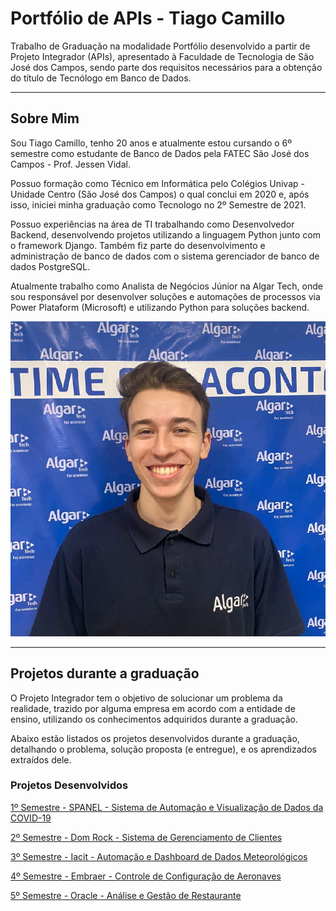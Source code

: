 # Portfólio de APIs - Tiago Camillo

Trabalho de Graduação na modalidade Portfólio desenvolvido a partir de Projeto Integrador (APIs), apresentado à Faculdade de Tecnologia de São José dos Campos, sendo parte dos requisitos necessários para a obtenção do título de Tecnólogo em Banco de Dados.

---

## Sobre Mim

Sou Tiago Camillo, tenho 20 anos e atualmente estou cursando o 6º semestre como estudante de Banco de Dados pela FATEC São José dos Campos - Prof. Jessen Vidal. 

Possuo formação como Técnico em Informática pelo Colégios Univap - Unidade Centro (São José dos Campos) o qual conclui em 2020 e, após isso, iniciei minha graduação como Tecnologo no 2º Semestre de 2021.

Possuo experiências na área de TI trabalhando como Desenvolvedor Backend, desenvolvendo projetos utilizando a linguagem Python junto com o framework Django. Também fiz parte do desenvolvimento e administração de banco de dados com o sistema gerenciador de banco de dados PostgreSQL.

Atualmente trabalho como Analista de Negócios Júnior na Algar Tech, onde sou responsável por desenvolver soluções e automações de processos via Power Plataform (Microsoft) e utilizando Python para soluções backend.


<p align="center">
  <img src="./Projetos/Midia/TiagoCamillo.jfif">
</p>

---

## Projetos durante a graduação

O Projeto Integrador tem o objetivo de solucionar um problema da realidade, trazido por alguma empresa em acordo com a entidade de ensino, utilizando os conhecimentos adquiridos durante a graduação.

Abaixo estão listados os projetos desenvolvidos durante a graduação, detalhando o problema, solução proposta (e entregue), e os aprendizados extraídos dele.

### Projetos Desenvolvidos 

[1º Semestre - SPANEL - Sistema de Automação e Visualização de Dados da COVID-19 ](https://github.com/tiagocamillo/Portfolio-Banco-de-Dados/blob/develop/Projetos/1%20Semestre.md)

[2º Semestre - Dom Rock - Sistema de Gerenciamento de Clientes](https://github.com/tiagocamillo/Portfolio-Banco-de-Dados/blob/develop/Projetos/2%20Semestre.md)

[3º Semestre - Iacit - Automação e Dashboard de Dados Meteorológicos](https://github.com/tiagocamillo/Portfolio-Banco-de-Dados/blob/develop/Projetos/3%20Semestre.md)

[4º Semestre - Embraer - Controle de Configuração de Aeronaves](https://github.com/tiagocamillo/Portfolio-Banco-de-Dados/blob/develop/Projetos/4%20Semestre.md)

[5º Semestre - Oracle - Análise e Gestão de Restaurante](https://github.com/tiagocamillo/Portfolio-Banco-de-Dados/blob/develop/Projetos/5%20Semestre.md)
